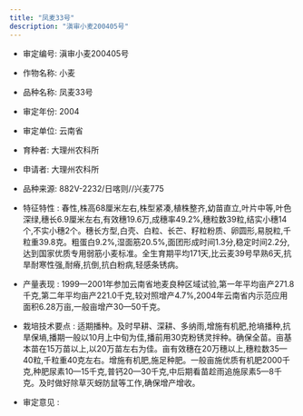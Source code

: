 ```yaml
---
title: "凤麦33号"
description: "滇审小麦200405号"
---
```

* 审定编号:  滇审小麦200405号

*  作物名称:  小麦

*  品种名称:  凤麦33号

*  审定年份:  2004

*  审定单位:  云南省

* 育种者:  大理州农科所

*  申请者:  大理州农科所

*  品种来源:  882V-2232/日喀则//兴麦775

*  特征特性 : 
春性,株高68厘米左右,株型紧凑,植株整齐,幼苗直立,叶片中等,叶色深绿,穗长6.9厘米左右,有效穗19.6万,成穗率49.2%,穗粒数39粒,结实小穗14个,不实小穗2个。穗长方型,白壳、白粒、长芒、籽粒粉质、卵圆形,易脱粒,千粒重39.8克。粗蛋白9.2%,湿面筋20.5%,面团形成时间1.3分,稳定时间2.2分,达到国家优质专用弱筋小麦标准。全生育期平均171天,比云麦39号早熟6天,抗旱耐寒性强,耐瘠,抗倒,抗白粉病,轻感条锈病。
 
*  产量表现 : 
1999—2001年参加云南省地麦良种区域试验,第一年平均亩产271.8千克,第二年平均亩产221.0千克,较对照增产4.7%,2004年云南省内示范应用面积6.28万亩,一般亩增产30—50千克。

*  栽培技术要点 : 
适期播种。及时早耕、深耕、多纳雨,增施有机肥,抢墒播种,抗旱保墒,播期一般以10月上中旬为佳,播前用30克粉锈灵拌种。确保全苗。亩基本苗在15万苗以上,以20万苗左右为佳。亩有效穗在20万穗以上,穗粒数35—40粒,千粒重40克左右。增施有机肥,施足种肥。一般亩施优质有机肥2000千克,种肥尿素10—15千克,普钙20—30千克,中后期看苗趁雨追施尿素5—8千克。及时做好除草灭蚜防鼠等工作,确保增产增收。

*  审定意见 : 

